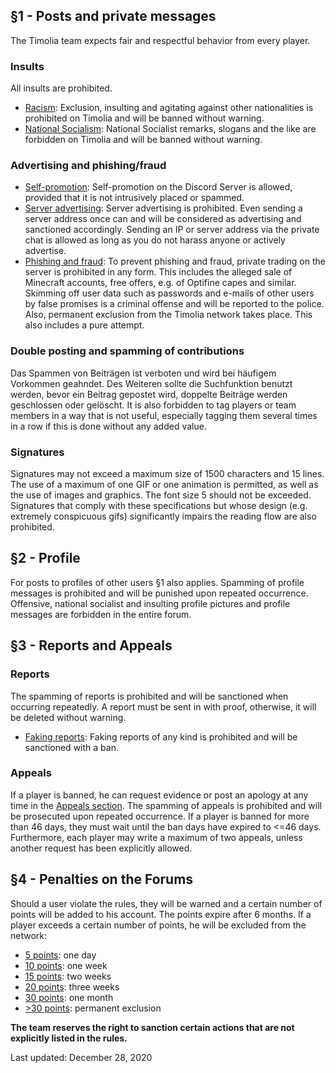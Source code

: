 ## §1 - Posts and private messages
The Timolia team expects fair and respectful behavior from every player.

### Insults
All insults are prohibited.

- <u>Racism</u>: Exclusion, insulting and agitating against other nationalities is prohibited on Timolia and will be banned without warning.
- <u>National Socialism</u>: National Socialist remarks, slogans and the like are forbidden on Timolia and will be banned without warning.

### Advertising and phishing/fraud
- <u>Self-promotion</u>: Self-promotion on the Discord Server is allowed, provided that it is not intrusively placed or spammed.
- <u>Server advertising</u>: Server advertising is prohibited. Even sending a server address once can and will be considered as advertising and sanctioned accordingly.
Sending an IP or server address via the private chat is allowed as long as you do not harass anyone or actively advertise. 
- <u>Phishing and fraud</u>: To prevent phishing and fraud, private trading on the server is prohibited in any form.
This includes the alleged sale of Minecraft accounts, free offers, e.g. of Optifine capes and similar. 
Skimming off user data such as passwords and e-mails of other users by false promises is a criminal offense and will be reported to the police. 
Also, permanent exclusion from the Timolia network takes place. This also includes a pure attempt.

### Double posting and spamming of contributions
Das Spammen von Beiträgen ist verboten und wird bei häufigem Vorkommen geahndet. Des Weiteren sollte die Suchfunktion benutzt werden, bevor ein Beitrag gepostet wird, doppelte Beiträge werden geschlossen oder gelöscht.
It is also forbidden to tag players or team members in a way that is not useful, especially tagging them several times in a row if this is done without any added value.

### Signatures
Signatures may not exceed a maximum size of 1500 characters and 15 lines. 
The use of a maximum of one GIF or one animation is permitted, as well as the use of images and graphics. 
The font size 5 should not be exceeded.
Signatures that comply with these specifications but whose design (e.g. extremely conspicuous gifs) significantly impairs the reading flow are also prohibited.

## §2 - Profile
For posts to profiles of other users §1 also applies. Spamming of profile messages is prohibited and will be punished upon repeated occurrence. 
Offensive, national socialist and insulting profile pictures and profile messages are forbidden in the entire forum.

## §3 - Reports and Appeals

### Reports
The spamming of reports is prohibited and will be sanctioned when occurring repeatedly. A report must be sent in with proof, otherwise, it will be deleted without warning.
- <u>Faking reports</u>: Faking reports of any kind is prohibited and will be sanctioned with a ban.

### Appeals
If a player is banned, he can request evidence or post an apology at any time in the [Appeals section](https://forum.timolia.de/#reports-und-entbannungsantraege.46). 
The spamming of appeals is prohibited and will be prosecuted upon repeated occurrence. 
If a player is banned for more than 46 days, they must wait until the ban days have expired to <=46 days. 
Furthermore, each player may write a maximum of two appeals, unless another request has been explicitly allowed.

## §4 - Penalties on the Forums
Should a user violate the rules, they will be warned and a certain number of points will be added to his account. The points expire after 6 months.
If a player exceeds a certain number of points, he will be excluded from the network:

- <u>5 points</u>: one day
- <u>10 points</u>: one week
- <u>15 points</u>: two weeks
- <u>20 points</u>: three weeks
- <u>30 points</u>: one month
- <u>>30 points</u>: permanent exclusion


<strong>The team reserves the right to sanction certain actions that are not explicitly listed in the rules.</strong>

Last updated: December 28, 2020